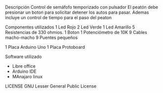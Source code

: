   Descripción
  Control de semáfofo temporizado con pulsador
  El peatón debe presionar un boton para solicitar detener los autos para pasar.
  Ademas incluye un control de tiempo para el paso del peaton 

Componentes utilizados
1  Led Rojo
2  Led Verde
1  Led Amarillo
5  Resistencias de 330 ohmios.
1  Boton
1  Potenciómetro de 10K
9  Cables macho-macho 
9  Puentes pequeños 

1  Placa Arduino Uno
1  Placa Protoboard

Software utilizado
- Libre office
- Arduino IDE
- MAnajaro linux

LICENSE
GNU Lesser General Public License


